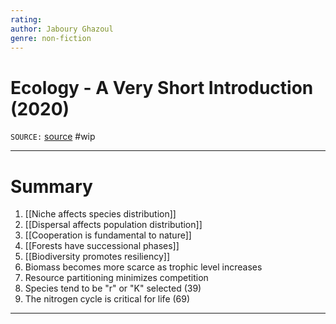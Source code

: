 ```yaml
---
rating: 
author: Jaboury Ghazoul
genre: non-fiction
---
```

# Ecology - A Very Short Introduction (2020)
`SOURCE:` [source]()
#wip 

---
# Summary
1. [[Niche affects species distribution]]
2. [[Dispersal affects population distribution]]
3. [[Cooperation is fundamental to nature]]
4. [[Forests have successional phases]]
5. [[Biodiversity promotes resiliency]]
6. Biomass becomes more scarce as trophic level increases 
7. Resource partitioning minimizes competition 
8. Species tend to be "r" or "K" selected (39)
9. The nitrogen cycle is critical for life (69)


---
